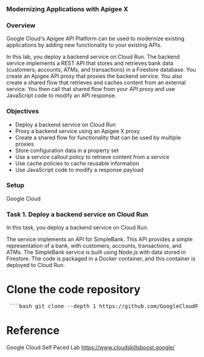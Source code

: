 ### Modernizing Applications with Apigee X

### Overview



Google Cloud's Apigee API Platform can be used to modernize existing applications by adding new functionality to your existing APIs.

In this lab, you deploy a backend service on Cloud Run.   The backend service implements a REST API that stores and retrieves bank data (customers, accounts, ATMs, and transactions) in a Firestore database.   You create an Apigee API proxy that proxies the backend service.   You also create a shared flow that retrieves and caches content from an external service. You then call that shared flow from your API proxy and use JavaScript code to modify an API response.

### Objectives


- Deploy a backend service on Cloud Run  
- Proxy a backend service using an Apigee X proxy  
- Create a shared flow for functionality that can be used by multiple proxies  
- Store configuration data in a property set  
- Use a service callout policy to retrieve content from a service  
- Use cache policies to cache reusable information  
- Use JavaScript code to modify a response payload  

### Setup
Google Cloud 

### Task 1. Deploy a backend service on Cloud Run

In this task, you deploy a backend service on Cloud Run.

The service implements an API for SimpleBank. This API provides a simple representation of a bank, with customers, accounts, transactions, and ATMs. The SimpleBank service is built using Node.js with data stored in Firestore. The code is packaged in a Docker container, and this container is deployed to Cloud Run.
# Clone the code repository
<pre> ```bash git clone --depth 1 https://github.com/GoogleCloudPlatform/training-data-analyst ``` </pre>



# Reference

Google Cloud Self Paced Lab
https://www.cloudskillsboost.google/









